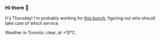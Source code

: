 ### Hi there :wave:

It's Thursday! I'm probably working for [this bunch](https://github.com/kohofinancial), figuring out who should take care of which service.

Weather in Toronto: clear, at +10°C.
